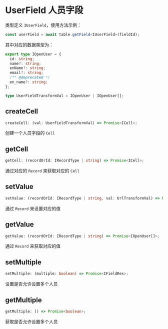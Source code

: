 # UserField 人员字段
类型定义 `IUserField`，使用方法示例：
```typescript
const userField = await table.getField<IUserField>(fieldId);
```
其中对应的数据类型为：
```typescript
export type IOpenUser = {
  id: string;
  name?: string;
  enName?: string;
  email?: string;
  /** @deprecated */
  en_name?: string;
};

type UserFieldTransformVal = IOpenUser | IOpenUser[];
```

## createCell
```typescript
createCell: (val: UserFieldTransformVal) => Promise<ICell>;
```
创建一个人员字段的 `Cell`

## getCell
```typescript
getCell: (recordOrId: IRecordType | string) => Promise<ICell>;
```
通过对应的 `Record` 来获取对应的 `Cell`

## setValue
```typescript
setValue: (recordOrId: IRecordType | string, val: UrlTransformVal) => Promise<boolean>;
```
通过 `Record` 来设置对应的值

## getValue
```typescript
getValue: (recordOrId: IRecordType | string) => Promise<IOpenUser[]>;
```
通过 `Record` 来获取对应的值

## setMultiple
```typescript
setMultiple: (multiple: boolean) => Promise<IFieldRes>;
```
设置是否允许设置多个人员

## getMultiple
```typescript
getMultiple: () => Promise<boolean>;
```
获取是否允许设置多个人员